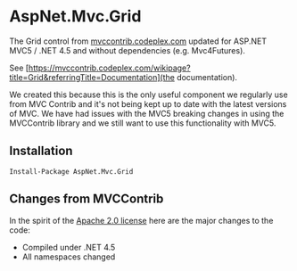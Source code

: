 AspNet.Mvc.Grid
===============

The Grid control from [mvccontrib.codeplex.com](https://mvccontrib.codeplex.com) updated for ASP.NET MVC5 / .NET 4.5 and without dependencies (e.g. Mvc4Futures).

See [https://mvccontrib.codeplex.com/wikipage?title=Grid&referringTitle=Documentation](the documentation).

We created this because this is the only useful component we regularly use from MVC Contrib and it's not being kept up to date with the latest versions of MVC. We have had issues with the MVC5 breaking changes in using the MVCContrib library and we still want to use this functionality with MVC5.

Installation
------------

    Install-Package AspNet.Mvc.Grid

Changes from MVCContrib
-----------------------

In the spirit of the [Apache 2.0 license](https://tldrlegal.com/license/apache-license-2.0-%28apache-2.0%29) here are the major changes to the code:
* Compiled under .NET 4.5
* All namespaces changed
